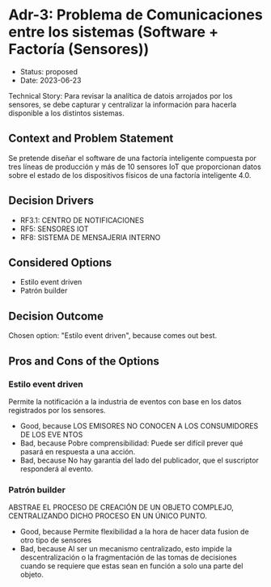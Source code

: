 # Adr-3: Problema de Comunicaciones entre los sistemas (Software + Factoría (Sensores))

* Status: proposed
* Date: 2023-06-23

Technical Story: Para revisar la analítica de datois arrojados por los sensores, se debe capturar y centralizar la información para hacerla disponible a los distintos sistemas.

## Context and Problem Statement

Se pretende diseñar el software de una factoría inteligente compuesta por tres líneas de
producción y más de 10 sensores IoT que proporcionan datos sobre el estado de los dispositivos
físicos de una factoría inteligente 4.0.

## Decision Drivers

* RF3.1: CENTRO DE NOTIFICACIONES
* RF5: SENSORES IOT
* RF8: SISTEMA DE MENSAJERIA INTERNO

## Considered Options

* Estilo event driven
* Patrón builder

## Decision Outcome

Chosen option: "Estilo event driven", because comes out best.

## Pros and Cons of the Options

### Estilo event driven

Permite la notificación a la industria de eventos con base en los datos registrados por los sensores.

* Good, because LOS EMISORES NO CONOCEN A LOS
CONSUMIDORES DE LOS EVE NTOS
* Bad, because Pobre comprensibilidad: Puede ser difícil prever qué pasará en respuesta a una acción.
* Bad, because No hay garantía del lado del publicador, que el suscriptor responderá al evento.

### Patrón builder

ABSTRAE EL PROCESO DE CREACIÓN DE UN OBJETO COMPLEJO, CENTRALIZANDO
DICHO PROCESO EN UN ÚNICO PUNTO.

* Good, because Permite flexibilidad a la hora de hacer data fusion de otro tipo de sensores
* Bad, because Al ser un mecanismo centralizado, esto impide la descentralización o la fragmentación de las tomas de decisiones cuando se requiere que estas sean en función a solo una parte del objeto.
